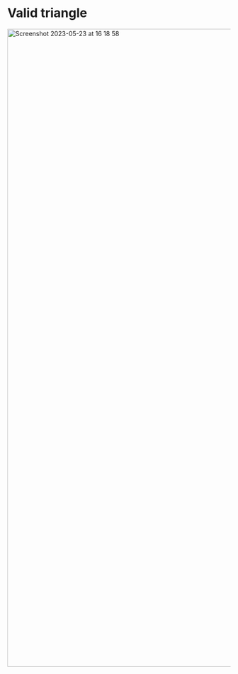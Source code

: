 # Valid triangle

<img width="1440" alt="Screenshot 2023-05-23 at 16 18 58" src="https://github.com/Siddha95/valid_triangle/assets/105786900/9d04dcdb-7970-4ab9-a034-3b8d08af1d01">

